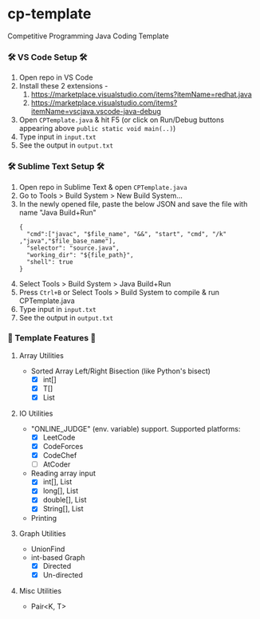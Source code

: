 # cp-template
Competitive Programming Java Coding Template

### 🛠️ VS Code Setup 🛠️
1. Open repo in VS Code
2. Install these 2 extensions -
    1. https://marketplace.visualstudio.com/items?itemName=redhat.java
    2. https://marketplace.visualstudio.com/items?itemName=vscjava.vscode-java-debug
3. Open `CPTemplate.java` & hit F5 (or click on Run/Debug buttons appearing above `public static void main(..)`)
4. Type input in `input.txt`
5. See the output in `output.txt`

### 🛠️ Sublime Text Setup 🛠️
1. Open repo in Sublime Text & open `CPTemplate.java`
1. Go to Tools > Build System > New Build System...
2. In the newly opened file, paste the below JSON and save the file with name "Java Build+Run"
    ```
    {
      "cmd":["javac", "$file_name", "&&", "start", "cmd", "/k" ,"java","$file_base_name"],
      "selector": "source.java",
      "working_dir": "${file_path}",
      "shell": true
    }
    ```
3. Select Tools > Build System > Java Build+Run
4. Press `Ctrl+B` or Select Tools > Build System to compile & run CPTemplate.java
5. Type input in `input.txt`
6. See the output in `output.txt`


### 🌟 Template Features 🌟
1. Array Utilities
    - Sorted Array Left/Right Bisection (like Python's bisect)
        - [x] int[]
        - [x] T[]
        - [x] List<T>

2. IO Utilities
    - "ONLINE_JUDGE" (env. variable) support. Supported platforms:
        - [x] LeetCode
        - [x] CodeForces
        - [x] CodeChef
        - [ ] AtCoder
    - Reading array input
        - [x] int[], List<Integer>
        - [x] long[], List<Long>
        - [x] double[], List<Double>
        - [x] String[], List<String>
    - Printing

3. Graph Utilities
    - UnionFind
    - int-based Graph
        - [x] Directed
        - [x] Un-directed

3. Misc Utilities
    - Pair<K, T>
